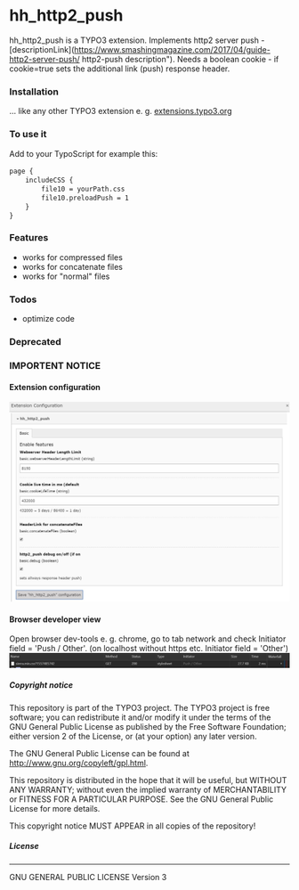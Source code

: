 # hh_http2_push
hh_http2_push is a TYPO3 extension.
Implements http2 server push - [descriptionLink](https://www.smashingmagazine.com/2017/04/guide-http2-server-push/ http2-push description").
Needs a boolean cookie - if cookie=true sets the additional link (push) response header.

### Installation
... like any other TYPO3 extension e. g. [extensions.typo3.org](https://extensions.typo3.org/extension/hh_slider/ "TYPO3 Extension Repository")

### To use it
Add to your TypoScript for example this:
```
page {
    includeCSS {
        file10 = yourPath.css
        file10.preloadPush = 1
    }
}
```

### Features
- works for compressed files
- works for concatenate files
- works for "normal" files

### Todos
- optimize code

### Deprecated

### IMPORTENT NOTICE

#### Extension configuration
![example picture from backend](github/images/extconfig.jpg?raw=true "extconfig")
#### Browser developer view
Open browser dev-tools e. g. chrome, go to tab network and check Initiator field = 'Push / Other'.
(on localhost without https etc. Initiator field = 'Other')
![example picture from the browser dev-tools](github/images/browserview.jpg?raw=true "browserview")

##### Copyright notice

This repository is part of the TYPO3 project. The TYPO3 project is
free software; you can redistribute it and/or modify
it under the terms of the GNU General Public License as published by
the Free Software Foundation; either version 2 of the License, or
(at your option) any later version.

The GNU General Public License can be found at
http://www.gnu.org/copyleft/gpl.html.

This repository is distributed in the hope that it will be useful,
but WITHOUT ANY WARRANTY; without even the implied warranty of
MERCHANTABILITY or FITNESS FOR A PARTICULAR PURPOSE.  See the
GNU General Public License for more details.

This copyright notice MUST APPEAR in all copies of the repository!

##### License
----
GNU GENERAL PUBLIC LICENSE Version 3
